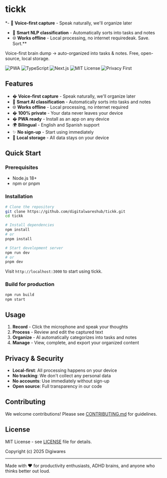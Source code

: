 # tickk

*- 🎤 **Voice-first capture** - Speak naturally, we'll organize later
- 🧠 **Smart NLP classification** - Automatically sorts into tasks and notes  
- 🌐 **Works offline** - Local processing, no internet requiredeak. Save. Sort.**

Voice-first brain dump → auto-organized into tasks & notes. Free, open-source, local storage.

![PWA](https://img.shields.io/badge/PWA-enabled-blue) ![TypeScript](https://img.shields.io/badge/TypeScript-blue) ![Next.js](https://img.shields.io/badge/Next.js-black) ![MIT License](https://img.shields.io/badge/license-MIT-green) ![Privacy First](https://img.shields.io/badge/privacy-first-green)

## Features

- � **Voice-first capture** - Speak naturally, we'll organize later
- 🧠 **Smart AI classification** - Automatically sorts into tasks and notes  
- 🌐 **Works offline** - Local processing, no internet required
- � **100% private** - Your data never leaves your device
- � **PWA ready** - Install as an app on any device
- 🌍 **Bilingual** - English and Spanish support
- ✨ **No sign-up** - Start using immediately
- 💾 **Local storage** - All data stays on your device

## Quick Start

### Prerequisites
- Node.js 18+ 
- npm or pnpm

### Installation

```bash
# Clone the repository
git clone https://github.com/digitalwareshub/tickk.git
cd tickk

# Install dependencies
npm install
# or
pnpm install

# Start development server
npm run dev
# or  
pnpm dev
```

Visit `http://localhost:3000` to start using tickk.

### Build for production

```bash
npm run build
npm start
```

## Usage

1. **Record** - Click the microphone and speak your thoughts
2. **Process** - Review and edit the captured text
3. **Organize** - AI automatically categorizes into tasks and notes
4. **Manage** - View, complete, and export your organized content

## Privacy & Security

- **Local-first**: All processing happens on your device
- **No tracking**: We don't collect any personal data
- **No accounts**: Use immediately without sign-up
- **Open source**: Full transparency in our code

## Contributing

We welcome contributions! Please see [CONTRIBUTING.md](CONTRIBUTING.md) for guidelines.

## License

MIT License - see [LICENSE](LICENSE) file for details.

Copyright (c) 2025 Digiwares

---

Made with ❤️ for productivity enthusiasts, ADHD brains, and anyone who thinks better out loud.
